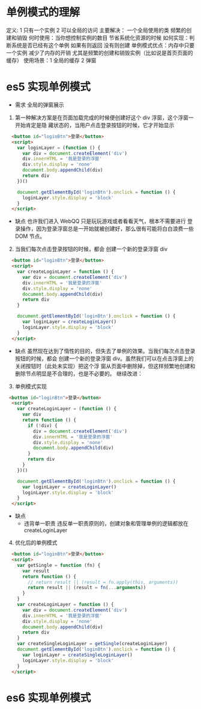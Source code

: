 
# 单例模式的理解
定义: 1 只有一个实例 2 可以全局的访问
主要解决： 一个全局使用的类 频繁的创建和销毁
何时使用：当你想控制实例的数目 节省系统化资源的时候
如何实现：判断系统是否已经有这个单例 如果有则返回 没有则创建 
单例模式优点：内存中只要一个实例 减少了内存的开销 尤其是频繁的创建和销毁实例（比如说是首页页面的缓存）
使用场景：1 全局的缓存 2 弹窗 


# es5 实现单例模式 
- 需求 全局的弹窗展示
1. 第一种解决方案是在页面加载完成的时候便创建好这个 div 浮窗，这个浮窗一开始肯定是隐 藏状态的，当用户点击登录按钮的时候，它才开始显示

```html
  <button id="loginBtn">登录</button>
  <script>
    var loginLayer = (function () {
      var div = document.createElement('div')
      div.innerHTML = '我是登录的浮窗'
      div.style.display = 'none'
      document.body.appendChild(div)
      return div
    })()

    document.getElementById('loginBtn').onclick = function () {
      loginLayer.style.display = 'block'
    }
  </script>
```
  - 缺点
    也许我们进入 WebQQ 只是玩玩游戏或者看看天气，根本不需要进行 登录操作，因为登录浮窗总是一开始就被创建好，那么很有可能将白白浪费一些 DOM 节点。

2. 当我们每次点击登录按钮的时候，都会 创建一个新的登录浮窗 div
```html
  <button id="loginBtn">登录</button>
  <script>
    var createLoginLayer = function () {
      var div = document.createElement('div')
      div.innerHTML = '我是登录的浮窗'
      div.style.display = 'none'
      document.body.appendChild(div)
      return div
    }

    document.getElementById('loginBtn').onclick = function () {
      var loginLayer = createLoginLayer()
      loginLayer.style.display = 'block'
    }
  </script>
```
 - 缺点
  虽然现在达到了惰性的目的，但失去了单例的效果。当我们每次点击登录按钮的时候，都会 
  创建一个新的登录浮窗 div。虽然我们可以在点击浮窗上的关闭按钮时（此处未实现）把这个浮 窗从页面中删除掉，但这样频繁地创建和删除节点明显是不合理的，也是不必要的。
  继续改进：


3. 单例模式实现
```html
 <button id="loginBtn">登录</button>
  <script>
    var createLoginLayer = (function () {
      var div
      return function () {
        if (!div) {
          div = document.createElement('div')
          div.innerHTML = '我是登录的浮窗'
          div.style.display = 'none'
          document.body.appendChild(div)
        }
        return div
      }
    })()

    document.getElementById('loginBtn').onclick = function () {
      var loginLayer = createLoginLayer()
      loginLayer.style.display = 'block'
    }
  </script>
```
  - 缺点
      - 违背单一职责
        违反单一职责原则的，创建对象和管理单例的逻辑都放在 createLoginLayer 
4. 优化后的单例模式
```html
  <button id="loginBtn">登录</button>
  <script>
    var getSingle = function (fn) {
      var result
      return function () {
        // return result || (result = fn.apply(this, arguments))
        return result || (result = fn(...arguments))
      }
    }
    var createLoginLayer = function () {
      var div = document.createElement('div')
      div.innerHTML = '我是登录的浮窗'
      div.style.display = 'none'
      document.body.appendChild(div)
      return div
    }
    var createSingleLoginLayer = getSingle(createLoginLayer)
    document.getElementById('loginBtn').onclick = function () {
      var loginLayer = createSingleLoginLayer()
      loginLayer.style.display = 'block'
    }
  </script>
```


# es6 实现单例模式 


